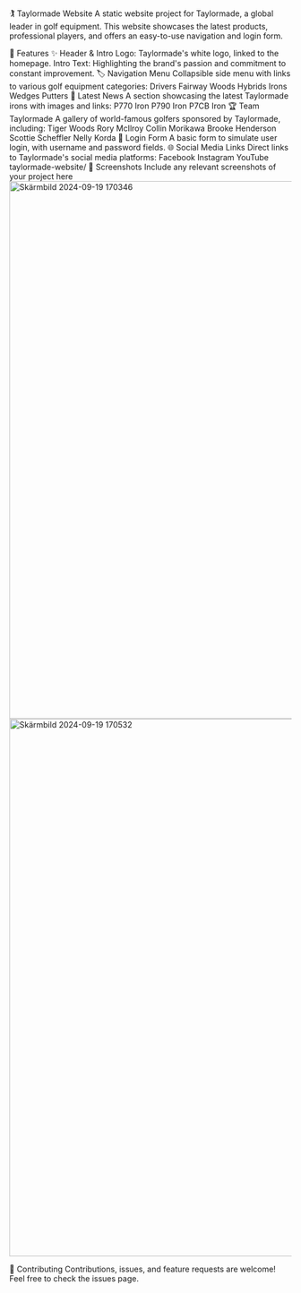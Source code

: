 🏌️ Taylormade Website
A static website project for Taylormade, a global leader in golf equipment. This website showcases the latest products, professional players, and offers an easy-to-use navigation and login form.

🚀 Features
✨ Header & Intro
Logo: Taylormade's white logo, linked to the homepage.
Intro Text: Highlighting the brand's passion and commitment to constant improvement.
🏷️ Navigation Menu
Collapsible side menu with links to various golf equipment categories:
Drivers
Fairway Woods
Hybrids
Irons
Wedges
Putters
📰 Latest News
A section showcasing the latest Taylormade irons with images and links:
P770 Iron
P790 Iron
P7CB Iron
🏆 Team Taylormade
A gallery of world-famous golfers sponsored by Taylormade, including:
Tiger Woods
Rory McIlroy
Collin Morikawa
Brooke Henderson
Scottie Scheffler
Nelly Korda
🔐 Login Form
A basic form to simulate user login, with username and password fields.
🌐 Social Media Links
Direct links to Taylormade's social media platforms:
Facebook
Instagram
YouTube
taylormade-website/
📸 Screenshots
Include any relevant screenshots of your project here <img width="960" alt="Skärmbild 2024-09-19 170346" src="https://github.com/user-attachments/assets/69b29695-9d66-4c58-a055-e8a342dc2901"> <img width="960" alt="Skärmbild 2024-09-19 170532" src="https://github.com/user-attachments/assets/57ef82e8-48e9-4b39-a94e-bfb3fbecc0d3">

🤝 Contributing
Contributions, issues, and feature requests are welcome! Feel free to check the issues page.




